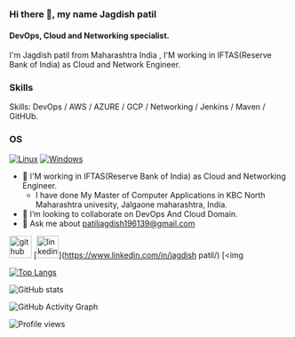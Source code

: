 
### Hi there 👋, my name Jagdish patil
#### DevOps, Cloud and Networking specialist.






I'm Jagdish patil from Maharashtra India , I'M working in IFTAS(Reserve Bank of India) as Cloud and Network Engineer.


### Skills

   Skills: DevOps / AWS / AZURE / GCP / Networking / Jenkins / Maven / GitHUb.
   
   ### OS
[![Linux](https://img.shields.io/badge/linux-black?style=for-the-badge&logo=Linux)](https://github.com/jagdishpatil07)
[![Windows](https://img.shields.io/badge/Windows-black?style=for-the-badge&logo=Windows)](https://github.com/jagdishpatil07)




- 🌱 I'M working in IFTAS(Reserve Bank of India) as Cloud and Networking Engineer.
  -  I have done My Master of Computer Applications in KBC North Maharashtra univesity, Jalgaone maharashtra, India.
- 👯 I’m looking to collaborate on DevOps And Cloud Domain. 
- 💬 Ask me about patiljagdish196139@gmail.com 


[<img src='https://cdn.jsdelivr.net/npm/simple-icons@3.0.1/icons/github.svg' alt='github' height='40'>](https://github.com/jagdishpatil07)  [<img src='https://cdn.jsdelivr.net/npm/simple-icons@3.0.1/icons/linkedin.svg' alt='linkedin' height='40'>](https://www.linkedin.com/in/jagdish patil/)  [<img 

[![Top Langs](https://github-readme-stats.vercel.app/api/top-langs/?username=jagdishpatil07)](https://github.com/anuraghazra/github-readme-stats)

![GitHub stats](https://github-readme-stats.vercel.app/api?username=jagdishpatil07&show_icons=true&count_private=true)  

![GitHub Activity Graph](https://activity-graph.herokuapp.com/graph?username=jagdishpatil07)  

![Profile views](https://gpvc.arturio.dev/jagdishpatil07)  

